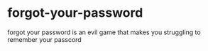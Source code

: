 # forgot-your-password
forgot your password is an evil game that makes you struggling to remember your passcord
